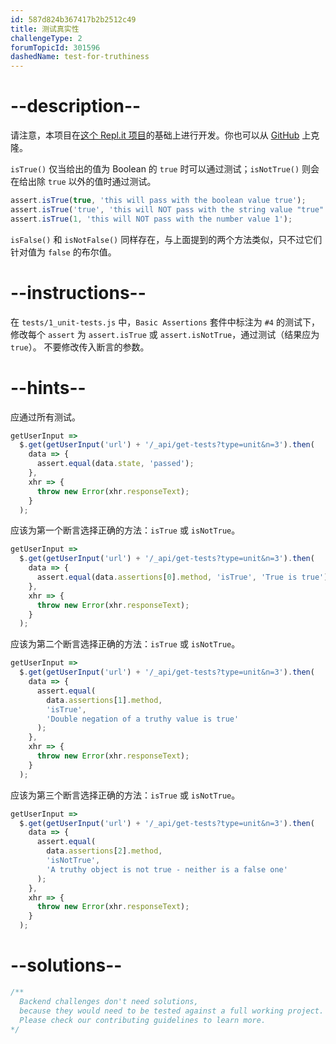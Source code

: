```yaml
---
id: 587d824b367417b2b2512c49
title: 测试真实性
challengeType: 2
forumTopicId: 301596
dashedName: test-for-truthiness
---
```


# --description--

请注意，本项目在[这个 Repl.it 项目](https://repl.it/github/freeCodeCamp/boilerplate-mochachai)的基础上进行开发。你也可以从 [GitHub](https://repl.it/github/freeCodeCamp/boilerplate-mochachai) 上克隆。

`isTrue()` 仅当给出的值为 Boolean 的 `true` 时可以通过测试；`isNotTrue()` 则会在给出除 `true` 以外的值时通过测试。

```js
assert.isTrue(true, 'this will pass with the boolean value true');
assert.isTrue('true', 'this will NOT pass with the string value "true"');
assert.isTrue(1, 'this will NOT pass with the number value 1');
```

`isFalse()` 和 `isNotFalse()` 同样存在，与上面提到的两个方法类似，只不过它们针对值为 `false` 的布尔值。

# --instructions--

在 `tests/1_unit-tests.js` 中，`Basic Assertions` 套件中标注为 `#4` 的测试下，修改每个 `assert` 为 `assert.isTrue` 或 `assert.isNotTrue`，通过测试（结果应为 `true`）。 不要修改传入断言的参数。

# --hints--

应通过所有测试。

```js
getUserInput =>
  $.get(getUserInput('url') + '/_api/get-tests?type=unit&n=3').then(
    data => {
      assert.equal(data.state, 'passed');
    },
    xhr => {
      throw new Error(xhr.responseText);
    }
  );
```

应该为第一个断言选择正确的方法：`isTrue` 或 `isNotTrue`。

```js
getUserInput =>
  $.get(getUserInput('url') + '/_api/get-tests?type=unit&n=3').then(
    data => {
      assert.equal(data.assertions[0].method, 'isTrue', 'True is true');
    },
    xhr => {
      throw new Error(xhr.responseText);
    }
  );
```

应该为第二个断言选择正确的方法：`isTrue` 或 `isNotTrue`。

```js
getUserInput =>
  $.get(getUserInput('url') + '/_api/get-tests?type=unit&n=3').then(
    data => {
      assert.equal(
        data.assertions[1].method,
        'isTrue',
        'Double negation of a truthy value is true'
      );
    },
    xhr => {
      throw new Error(xhr.responseText);
    }
  );
```

应该为第三个断言选择正确的方法：`isTrue` 或 `isNotTrue`。

```js
getUserInput =>
  $.get(getUserInput('url') + '/_api/get-tests?type=unit&n=3').then(
    data => {
      assert.equal(
        data.assertions[2].method,
        'isNotTrue',
        'A truthy object is not true - neither is a false one'
      );
    },
    xhr => {
      throw new Error(xhr.responseText);
    }
  );
```

# --solutions--

```js
/**
  Backend challenges don't need solutions, 
  because they would need to be tested against a full working project. 
  Please check our contributing guidelines to learn more.
*/
```
